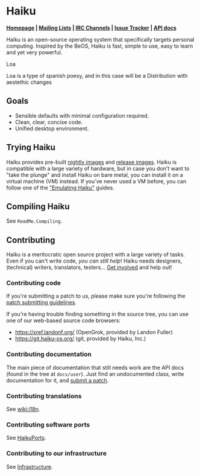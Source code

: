 Haiku
=======================
**[Homepage](https://www.haiku-os.org/)
| [Mailing Lists](https://www.haiku-os.org/community/ml)
| [IRC Channels](https://www.haiku-os.org/community/irc)
| [Issue Tracker](https://dev.haiku-os.org/)
| [API docs](https://api.haiku-os.org)**

Haiku is an open-source operating system that specifically targets personal
computing. Inspired by the BeOS, Haiku is fast, simple to use, easy to learn
and yet very powerful.

Loa

Loa is a type of spanish poesy, and in this case will be a Distribution with aestethic changes

Goals
------------
 * Sensible defaults with minimal configuration required.
 * Clean, clear, concise code.
 * Unified desktop environment.

Trying Haiku
---------------
Haiku provides pre-built [nightly images](http://download.haiku-os.org/) and
[release images](https://www.haiku-os.org/get-haiku). Haiku is compatible
with a large variety of hardware, but in case you don't want to "take the
plunge" and install Haiku on bare metal, you can install it on a virtual
machine (VM) instead. If you've never used a VM before, you can follow one of
the ["Emulating Haiku"](https://www.haiku-os.org/guides/virtualizing/) guides.

Compiling Haiku
---------------
See `ReadMe.Compiling`.

Contributing
-------------------
Haiku is a meritocratic open source project with a large variety of tasks. Even
if you can't write code, *you can still help*! Haiku needs designers,
(technical) writers, translators, testers... [Get involved](https://www.haiku-os.org/community/getting-involved/)
and help out!

### Contributing code
If you're submitting a patch to us, please make sure you're following the
[patch submitting guidelines](https://dev.haiku-os.org/wiki/CodingGuidelines/SubmittingPatches).

If you're having trouble finding something in the source tree, you can use
one of our web-based source code browsers:

 * https://xref.landonf.org/ (OpenGrok, provided by Landon Fuller)
 * https://git.haiku-os.org/ (git, provided by Haiku, Inc.)

### Contributing documentation
The main piece of documentation that still needs work are the API docs (found
in the tree at `docs/user`). Just find an undocumented class, write
documentation for it, and [submit a patch](https://dev.haiku-os.org/wiki/CodingGuidelines/SubmittingPatches).

### Contributing translations
See [wiki:i18n](https://dev.haiku-os.org/wiki/i18n).

### Contributing software ports
See [HaikuPorts](https://github.com/haikuports/haikuports/).

### Contributing to our infrastructure
See [Infrastructure](https://github.com/haiku/infrastructure/).
